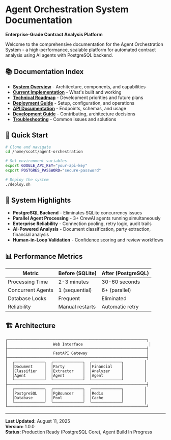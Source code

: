 # Agent Orchestration System Documentation

**Enterprise-Grade Contract Analysis Platform**

Welcome to the comprehensive documentation for the Agent Orchestration System - a high-performance, scalable platform for automated contract analysis using AI agents with PostgreSQL backend.

## 📚 Documentation Index

- **[System Overview](./01-system-overview.md)** - Architecture, components, and capabilities
- **[Current Implementation](./02-current-implementation.md)** - What's built and working
- **[Technical Roadmap](./03-technical-roadmap.md)** - Development priorities and future plans
- **[Deployment Guide](./04-deployment-guide.md)** - Setup, configuration, and operations
- **[API Documentation](./05-api-documentation.md)** - Endpoints, schemas, and usage
- **[Development Guide](./06-development-guide.md)** - Contributing, architecture decisions
- **[Troubleshooting](./07-troubleshooting.md)** - Common issues and solutions

## 🚀 Quick Start

```bash
# Clone and navigate
cd /home/scott/agent-orchestration

# Set environment variables
export GOOGLE_API_KEY="your-api-key"
export POSTGRES_PASSWORD="secure-password"

# Deploy the system
./deploy.sh
```

## 🎯 System Highlights

- **PostgreSQL Backend** - Eliminates SQLite concurrency issues
- **Parallel Agent Processing** - 3+ CrewAI agents running simultaneously  
- **Enterprise Reliability** - Connection pooling, retry logic, audit trails
- **AI-Powered Analysis** - Document classification, party extraction, financial analysis
- **Human-in-Loop Validation** - Confidence scoring and review workflows

## 📊 Performance Metrics

| Metric | Before (SQLite) | After (PostgreSQL) |
|--------|----------------|-------------------|
| Processing Time | 2-3 minutes | 30-60 seconds |
| Concurrent Agents | 1 (sequential) | 6+ (parallel) |
| Database Locks | Frequent | Eliminated |
| Reliability | Manual restarts | Automatic retry |

## 🏗️ Architecture

```
┌─────────────────────────────────────────────────────────────┐
│                    Web Interface                             │
├─────────────────────────────────────────────────────────────┤
│                    FastAPI Gateway                          │
├─────────────────────────────────────────────────────────────┤
│  ┌─────────────┐  ┌─────────────┐  ┌─────────────┐         │
│  │Document     │  │Party        │  │Financial    │         │
│  │Classifier   │  │Extractor    │  │Analyzer     │         │
│  │Agent        │  │Agent        │  │Agent        │         │
│  └─────────────┘  └─────────────┘  └─────────────┘         │
├─────────────────────────────────────────────────────────────┤
│  ┌─────────────┐  ┌─────────────┐  ┌─────────────┐         │
│  │PostgreSQL   │  │PgBouncer    │  │Redis        │         │
│  │Database     │  │Pool         │  │Cache        │         │
│  └─────────────┘  └─────────────┘  └─────────────┘         │
└─────────────────────────────────────────────────────────────┘
```

---

**Last Updated:** August 11, 2025  
**Version:** 1.0.0  
**Status:** Production Ready (PostgreSQL Core), Agent Build In Progress